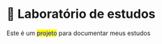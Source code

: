 # 📖 Laboratório de estudos

Este é um <mark style="color:blue;">projeto</mark> para documentar meus estudos
